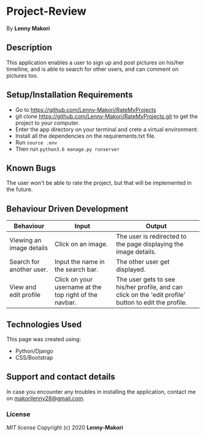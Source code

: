 # Project-Review

By **Lenny Makori**

## Description
This application enables a user to sign up and post pictures on his/her timelline, and is able to search for other users, and can comment on pictures too.

## Setup/Installation Requirements
* Go to https://github.com/Lenny-Makori/RateMyProjects
* git clone https://github.com/Lenny-Makori/RateMyProjects.git to get the project to your computer.
* Enter the app directory on your terminal and crete a virtual environment.
* Install all the dependencies on the requirements.txt file.
* Run `source .env`
* Then run `python3.6 manage.py runserver`

## Known Bugs
The user won't be able to rate the project, but that will be implemented in the future.

## Behaviour Driven Development
| Behaviour  | Input | Output |
| ------------- | ------------- | ------------- |
| Viewing an image details | Click on an image. | The user is redirected to the page displaying the image details. |
| Search for another user. | Input the name in the search bar. | The other user get displayed.  |
| View and edit profile | Click on your username at the top right of the navbar. | The user gets to see his/her profile, and can click on the 'edit profile' button to edit the profile. |

## Technologies Used
This page was created using: 
* Python/Django
* CSS/Bootstrap

## Support and contact details
In case you encounter any  troubles in installing the application, contact me on makorilenny28@gmail.com.


### License
*MIT license*
Copyright (c) 2020 **Lenny-Makori**